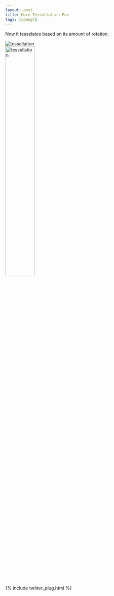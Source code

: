 ```yaml
---
layout: post
title: More Tessellation Fun
tags: [opengl]
---
```


Now it tesselates based on its amount of rotation.

<div  stype="display:inline-block;"><img src="http://i.imgur.com/wWE2XYL.gif" title="tessellation" /></div>
<div  stype="display:inline-block;"><img src="http://i.imgur.com/h6vLz9I.gif" title="tessellation" width="43%" height="43%" /></div>

{% include twitter_plug.html %}